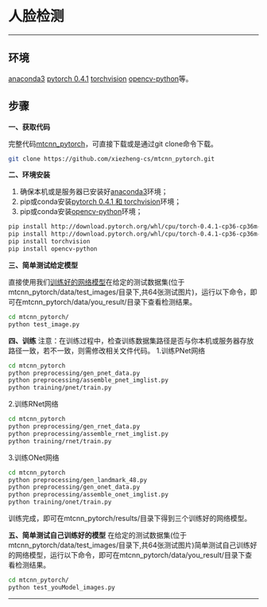 
# 人脸检测


---
## 环境
[anaconda3](https://www.anaconda.com/download/)
[pytorch 0.4.1](https://pytorch.org/)
[torchvision](https://pytorch.org/)
[opencv-python](https://pypi.org/project/opencv-python/)等。



## 步骤
**一、获取代码**

完整代码[mtcnn_pytorch](https://github.com/xiezheng-cs/mtcnn_pytorch)，可直接下载或是通过git clone命令下载。
```bash
git clone https://github.com/xiezheng-cs/mtcnn_pytorch.git
```

**二、环境安装**
1. 确保本机或是服务器已安装好[anaconda3](https://www.anaconda.com/download/)环境；
2. pip或conda安装[pytorch 0.4.1 和 torchvision](https://pytorch.org/)环境；
3. pip或conda安装[opencv-python](https://pypi.org/project/opencv-python/)环境；

```bash
pip install http://download.pytorch.org/whl/cpu/torch-0.4.1-cp36-cp36m-win_amd64.whl     # Windows
pip install http://download.pytorch.org/whl/cpu/torch-0.4.1-cp36-cp36m-linux_x86_64.whl  # Linux
pip install torchvision
pip install opencv-python
```

**三、简单测试给定模型**

直接使用我们[训练好的网络模型](https://github.com/xiezheng-cs/mtcnn_pytorch/releases)在给定的测试数据集(位于mtcnn_pytorch/data/test_images/目录下,共64张测试图片)，运行以下命令，即可在mtcnn_pytorch/data/you_result/目录下查看检测结果。
```bash
cd mtcnn_pytorch/
python test_image.py
```

**四、训练**
注意：在训练过程中，检查训练数据集路径是否与你本机或服务器存放路径一致，若不一致，则需修改相关文件代码。
1.训练PNet网络
```bash
cd mtcnn_pytorch
python preprocessing/gen_pnet_data.py
python preprocessing/assemble_pnet_imglist.py
python training/pnet/train.py
```

2.训练RNet网络
```bash
cd mtcnn_pytorch
python preprocessing/gen_rnet_data.py
python preprocessing/assemble_rnet_imglist.py
python training/rnet/train.py
```

3.训练ONet网络
```bash
cd mtcnn_pytorch
python preprocessing/gen_landmark_48.py
python preprocessing/gen_onet_data.py
python preprocessing/assemble_onet_imglist.py
python training/onet/train.py
```

训练完成，即可在mtcnn_pytorch/results/目录下得到三个训练好的网络模型。

**五、简单测试自己训练好的模型**
在给定的测试数据集(位于mtcnn_pytorch/data/test_images/目录下,共64张测试图片)简单测试自己训练好的网络模型，运行以下命令，即可在mtcnn_pytorch/data/you_result/目录下查看检测结果。
```bash
cd mtcnn_pytorch/
python test_youModel_images.py
```

-----
